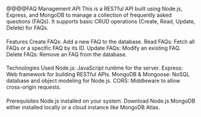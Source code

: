 @@@@FAQ Management API
This is a RESTful API built using Node.js, Express, and MongoDB to manage a collection of frequently asked questions (FAQs). It supports basic CRUD operations (Create, Read, Update, Delete) for FAQs.

####
Features
Create FAQs: Add a new FAQ to the database.
Read FAQs: Fetch all FAQs or a specific FAQ by its ID.
Update FAQs: Modify an existing FAQ.
Delete FAQs: Remove an FAQ from the database.

####
Technologies Used
Node.js: JavaScript runtime for the server.
Express: Web framework for building RESTful APIs.
MongoDB & Mongoose: NoSQL database and object modeling for Node.js.
CORS: Middleware to allow cross-origin requests.

####
Prerequisites
Node.js installed on your system. Download Node.js
MongoDB either installed locally or a cloud instance like MongoDB Atlas.
